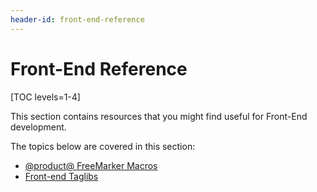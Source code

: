 ```yaml
---
header-id: front-end-reference
---
```


# Front-End Reference

[TOC levels=1-4]

This section contains resources that you might find useful for Front-End 
development. 

The topics below are covered in this section:

- [@product@ FreeMarker Macros](/docs/7-2/reference/-/knowledge_base/r/product-freemarker-macros)
- [Front-end Taglibs](/docs/7-2/reference/-/knowledge_base/r/front-end-taglibs)
